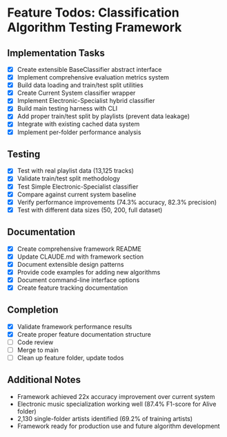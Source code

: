 # Feature Todos: Classification Algorithm Testing Framework

## Implementation Tasks
- [x] Create extensible BaseClassifier abstract interface
- [x] Implement comprehensive evaluation metrics system
- [x] Build data loading and train/test split utilities
- [x] Create Current System classifier wrapper
- [x] Implement Electronic-Specialist hybrid classifier
- [x] Build main testing harness with CLI
- [x] Add proper train/test split by playlists (prevent data leakage)
- [x] Integrate with existing cached data system
- [x] Implement per-folder performance analysis

## Testing
- [x] Test with real playlist data (13,125 tracks)
- [x] Validate train/test split methodology
- [x] Test Simple Electronic-Specialist classifier
- [x] Compare against current system baseline
- [x] Verify performance improvements (74.3% accuracy, 82.3% precision)
- [x] Test with different data sizes (50, 200, full dataset)

## Documentation
- [x] Create comprehensive framework README
- [x] Update CLAUDE.md with framework section
- [x] Document extensible design patterns
- [x] Provide code examples for adding new algorithms
- [x] Document command-line interface options
- [x] Create feature tracking documentation

## Completion
- [x] Validate framework performance results
- [x] Create proper feature documentation structure
- [ ] Code review
- [ ] Merge to main
- [ ] Clean up feature folder, update todos

## Additional Notes
- Framework achieved 22x accuracy improvement over current system
- Electronic music specialization working well (87.4% F1-score for Alive folder)
- 2,130 single-folder artists identified (69.2% of training artists)
- Framework ready for production use and future algorithm development